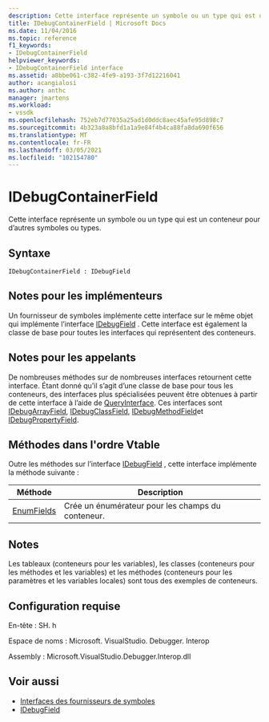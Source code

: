 ```yaml
---
description: Cette interface représente un symbole ou un type qui est un conteneur pour d’autres symboles ou types.
title: IDebugContainerField | Microsoft Docs
ms.date: 11/04/2016
ms.topic: reference
f1_keywords:
- IDebugContainerField
helpviewer_keywords:
- IDebugContainerField interface
ms.assetid: a8bbe061-c382-4fe9-a193-3f7d12216041
author: acangialosi
ms.author: anthc
manager: jmartens
ms.workload:
- vssdk
ms.openlocfilehash: 752eb7d77035a25ad1d0ddc8aec45afe95d898c7
ms.sourcegitcommit: 4b323a8a8bfd1a1a9e84f4b4ca88fa8da690f656
ms.translationtype: MT
ms.contentlocale: fr-FR
ms.lasthandoff: 03/05/2021
ms.locfileid: "102154780"
---
```

# <a name="idebugcontainerfield"></a>IDebugContainerField
Cette interface représente un symbole ou un type qui est un conteneur pour d’autres symboles ou types.

## <a name="syntax"></a>Syntaxe

```
IDebugContainerField : IDebugField
```

## <a name="notes-for-implementers"></a>Notes pour les implémenteurs
 Un fournisseur de symboles implémente cette interface sur le même objet qui implémente l’interface [IDebugField](../../../extensibility/debugger/reference/idebugfield.md) . Cette interface est également la classe de base pour toutes les interfaces qui représentent des conteneurs.

## <a name="notes-for-callers"></a>Notes pour les appelants
 De nombreuses méthodes sur de nombreuses interfaces retournent cette interface. Étant donné qu’il s’agit d’une classe de base pour tous les conteneurs, des interfaces plus spécialisées peuvent être obtenues à partir de cette interface à l’aide de [QueryInterface](/cpp/atl/queryinterface). Ces interfaces sont [IDebugArrayField](../../../extensibility/debugger/reference/idebugarrayfield.md), [IDebugClassField](../../../extensibility/debugger/reference/idebugclassfield.md), [IDebugMethodField](../../../extensibility/debugger/reference/idebugmethodfield.md)et [IDebugPropertyField](../../../extensibility/debugger/reference/idebugpropertyfield.md).

## <a name="methods-in-vtable-order"></a>Méthodes dans l'ordre Vtable
 Outre les méthodes sur l’interface [IDebugField](../../../extensibility/debugger/reference/idebugfield.md) , cette interface implémente la méthode suivante :

|Méthode|Description|
|------------|-----------------|
|[EnumFields](../../../extensibility/debugger/reference/idebugcontainerfield-enumfields.md)|Crée un énumérateur pour les champs du conteneur.|

## <a name="remarks"></a>Notes
 Les tableaux (conteneurs pour les variables), les classes (conteneurs pour les méthodes et les variables) et les méthodes (conteneurs pour les paramètres et les variables locales) sont tous des exemples de conteneurs.

## <a name="requirements"></a>Configuration requise
 En-tête : SH. h

 Espace de noms : Microsoft. VisualStudio. Debugger. Interop

 Assembly : Microsoft.VisualStudio.Debugger.Interop.dll

## <a name="see-also"></a>Voir aussi
- [Interfaces des fournisseurs de symboles](../../../extensibility/debugger/reference/symbol-provider-interfaces.md)
- [IDebugField](../../../extensibility/debugger/reference/idebugfield.md)
